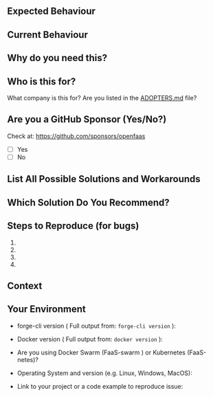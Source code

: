 <!--- Provide a general summary of the issue in the Title above -->

## Expected Behaviour

<!--- If you're describing a bug, tell us what should happen -->
<!--- If you're suggesting a change/improvement, tell us how it should work -->

## Current Behaviour

<!--- If describing a bug, tell us what happens instead of the expected behaviour -->
<!--- If suggesting a change/improvement, explain the difference from current behaviour -->

<!-- How is this affecting you? What task are you trying to accomplish? -->

## Why do you need this?

<!-- Attempts to mask or hide this may result in the issue being closed -->

## Who is this for?

What company is this for? Are you listed in the [ADOPTERS.md](https://github.com/forge4flow/faas/blob/master/ADOPTERS.md) file?

## Are you a GitHub Sponsor (Yes/No?)

<!-- Issues created by customers or monthly sponsors get priority -->

Check at: https://github.com/sponsors/openfaas

- [ ] Yes
- [ ] No

## List All Possible Solutions and Workarounds

<!--- Suggest a fix/reason for the bug, or ideas how to implement  -->
<!--- the addition or change -->
<!--- Is there a workaround which could avoid making changes? -->

## Which Solution Do You Recommend?

<!--- Pick your preferred solution, if you were to implement and maintain this change -->

## Steps to Reproduce (for bugs)

<!--- Provide a link to a live example, or an unambiguous set of steps to -->
<!--- reproduce this bug. Include code to reproduce, if relevant -->

1.
2.
3.
4.

## Context

<!--- How has this issue affected you? What are you trying to accomplish? -->
<!--- Providing context helps us come up with a solution that is most useful in the real world -->

## Your Environment

<!--- Include as many relevant details about the environment you experienced the bug in -->

- forge-cli version ( Full output from: `forge-cli version` ):

- Docker version ( Full output from: `docker version` ):

- Are you using Docker Swarm (FaaS-swarm ) or Kubernetes (FaaS-netes)?

- Operating System and version (e.g. Linux, Windows, MacOS):

- Link to your project or a code example to reproduce issue:
